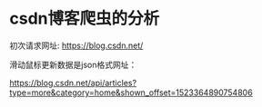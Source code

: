# csdn博客爬虫的分析

初次请求网址: https://blog.csdn.net/


滑动鼠标更新数据是json格式网址：

https://blog.csdn.net/api/articles?type=more&category=home&shown_offset=1523364890754806
